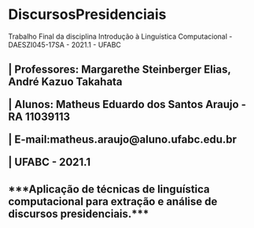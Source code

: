 # DiscursosPresidenciais
Trabalho Final da disciplina Introdução à Linguística Computacional - DAESZI045-17SA - 2021.1 - UFABC 

<h2>
<p> | Professores: Margarethe Steinberger Elias, André Kazuo Takahata  <p>
<p> | Alunos: Matheus Eduardo dos Santos Araujo - RA 11039113 <p>
<p> | E-mail:matheus.araujo@aluno.ufabc.edu.br <p>
<p> | UFABC - 2021.1 <h2><p><h2>
  <p><p>
  <p><h2> ***Aplicação de técnicas de linguística computacional para extração e análise de discursos presidenciais.***<h2>
